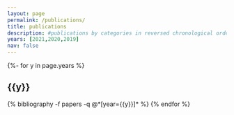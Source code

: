 ```yaml
---
layout: page
permalink: /publications/
title: publications
description: #publications by categories in reversed chronological order. generated by jekyll-scholar.
years: [2021,2020,2019]
nav: false
---
```

<!-- _pages/publications.md -->

<div class="publications">

{%- for y in page.years %}
  <h2 class="year">{{y}}</h2>
  {% bibliography -f papers -q @*[year={{y}}]* %}
{% endfor %}

</div>
